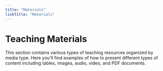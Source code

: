 ```yaml
---
title: "Materials"
linkTitle: "Materials"
---
```


# Teaching Materials

This section contains various types of teaching resources organized by media type. Here you'll find examples of how to present different types of content including tables, images, audio, video, and PDF documents.

